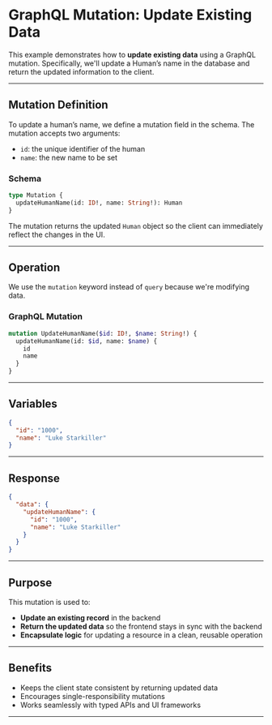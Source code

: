 # GraphQL Mutation: Update Existing Data

This example demonstrates how to **update existing data** using a GraphQL mutation. Specifically, we'll update a Human’s name in the database and return the updated information to the client.

---

## Mutation Definition

To update a human’s name, we define a mutation field in the schema. The mutation accepts two arguments:

- `id`: the unique identifier of the human
- `name`: the new name to be set

### Schema

```graphql
type Mutation {
  updateHumanName(id: ID!, name: String!): Human
}
```

The mutation returns the updated `Human` object so the client can immediately reflect the changes in the UI.

---

## Operation

We use the `mutation` keyword instead of `query` because we're modifying data.

### GraphQL Mutation

```graphql
mutation UpdateHumanName($id: ID!, $name: String!) {
  updateHumanName(id: $id, name: $name) {
    id
    name
  }
}
```

---

## Variables

```json
{
  "id": "1000",
  "name": "Luke Starkiller"
}
```

---

## Response

```json
{
  "data": {
    "updateHumanName": {
      "id": "1000",
      "name": "Luke Starkiller"
    }
  }
}
```

---

## Purpose

This mutation is used to:

- **Update an existing record** in the backend
- **Return the updated data** so the frontend stays in sync with the backend
- **Encapsulate logic** for updating a resource in a clean, reusable operation

---

## Benefits

- Keeps the client state consistent by returning updated data
- Encourages single-responsibility mutations
- Works seamlessly with typed APIs and UI frameworks

---